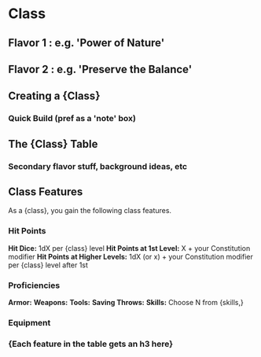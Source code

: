 # Class

## Flavor 1 : e.g. 'Power of Nature'

## Flavor 2 : e.g. 'Preserve the Balance'

## Creating a {Class}

### Quick Build (pref as a 'note' box)

## The {Class} Table

### Secondary flavor stuff, background ideas, etc

## Class Features

As a {class}, you gain the following class features.

### Hit Points

**Hit Dice:** 1dX per {class} level
**Hit Points at 1st Level:** X + your Constitution modifier
**Hit Points at Higher Levels:** 1dX (or x) + your Constitution modifier per {class} level after 1st

### Proficiencies

**Armor:**
**Weapons:**
**Tools:**
**Saving Throws:**
**Skills:** Choose N from {skills,}

### Equipment

### {Each feature in the table gets an h3 here}
